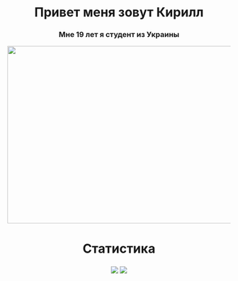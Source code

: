 <h1 align="center">Привет меня зовут <a>Кирилл</a> 
<h3 align="center">Мне 19 лет я студент из Украины</h3>

<p align="center">
    <img src="https://i.pinimg.com/originals/71/73/bd/7173bd8ff29f2f3547551570999b4685.gif" 
         width="1280" 
         height="400" 
         style=border-radius: 40px;
         alt="Decorative GIF" />
</p>

<h1 align="center">Статистика
<h3></h3>

<p align="center">
  <img src="https://github-readme-stats.vercel.app/api?username=WizzyWodich&show_icons=true&theme=dracula"/>
  <img src="https://github-readme-stats.vercel.app/api/top-langs/?username=WizzyWodich&layout=compact&theme=dracula" />
</p>
